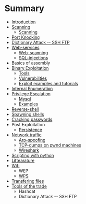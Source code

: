 # Summary

* [Introduction](README.md)
* [Scanning](scanning.md)
   * [Scanning](serverscanning.md)
* [Port Knocking](port_knocking.md)
* [Dictionary Attack -- SSH FTP](dictionary_attack_--_ssh_ftp.md)
* [Web-services](web-services.md)
   * [Web-scanning](web-scanning.md)
   * [SQL-injections](sql-injections.md)
* [Basics of assembly](binary_exploitation.md)
* [Binary Exploitation](binary_exploitation2.md)
   * [Tools](tools.md)
   * [Vulnerabilities](vulnerabilities.md)
   * [Exploit examples and tutorials](exploit_examples_and_tutorials.md)
* [Internal Enumeration](internal_enumeration.md)
* [Privilege Escalation](privilege_escalation.md)
   * [Mysql](mysql.md)
   * [Examples](examples.md)
* [Reverse-shell](reverse-shell.md)
* [Spawning shells](spawning_shells.md)
* [Cracking passwords](cracking_passwords.md)
* Post Exploitation
   * [Persistence](persistence.md)
* [Network traffic](network_traffic.md)
   * [Arp-spoofing](arp-spoofing.md)
   * [TCP-dumps on pwnd machines](tcp-dumps_on_pwnd_machines.md)
   * [Wireshark](wireshark.md)
* [Scripting with python](scripting_with_python.md)
* [Littearature](littearature.md)
* [Wifi](wifi.md)
   * WEP
   * [WPS](wps.md)
* [Transfering files](transfering_files.md)
* [Tools of the trade](tools_of_the_trade.md)
   * Hashcat
   * Dictionary Attack -- SSH FTP

